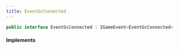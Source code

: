 ```yaml
---
title: EventGcConnected
---
```


```csharp
public interface EventGcConnected : IGameEvent<EventGcConnected>
```

#### Implements


